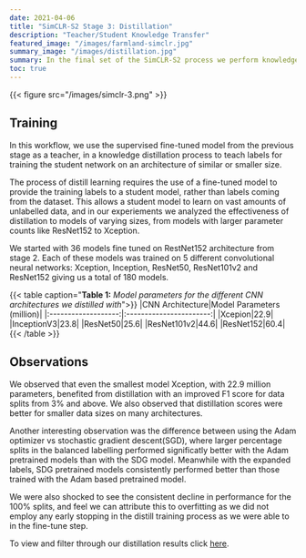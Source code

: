 ```yaml
---
date: 2021-04-06
title: "SimCLR-S2 Stage 3: Distillation"
description: "Teacher/Student Knowledge Transfer"
featured_image: "/images/farmland-simclr.jpg"
summary_image: "/images/distillation.jpg"
summary: In the final set of the SimCLR-S2 process we perform knowledge distillation to attempt to gain similar performance to the big ResNet152 model with fewer parameters. While it is possible to use some labeled data during distillation we experimented with a completely self-supervised approach.
toc: true
---
```



{{< figure src="/images/simclr-3.png" >}}

## Training

In this workflow, we use the supervised fine-tuned model from the previous stage as a teacher, in a knowledge distillation process to teach labels for training the student network on an architecture of similar or smaller size.

The process of distill learning requires the use of a fine-tuned model to provide the training labels to a student model, rather than labels coming from the dataset. This allows a student model to learn on vast amounts of unlabelled data, and in our experiements we analyzed the effectiveness of distillation to models of varying sizes, from models with larger parameter counts like ResNet152 to Xception.

We started with 36 models fine tuned on RestNet152 architecture from stage 2. Each of these models was trained on 5 different convolutional neural networks: Xception, Inception, ResNet50, ResNet101v2 and ResNet152 giving us a total of 180 models.

{{< table caption="**Table 1:** *Model parameters for the different CNN architectures we distilled with*">}}
|CNN Architecture|Model Parameters (million)|
|:-------------------:|:-----------------------:|
|Xcepion|22.9|
|InceptionV3|23.8|
|ResNet50|25.6|
|ResNet101v2|44.6|
|ResNet152|60.4|
{{< /table >}}

## Observations

We observed that even the smallest model Xception, with 22.9 million parameters, benefited from distillation with an improved F1 score for data splits from 3% and above. We also observed that distillation scores were better for smaller data sizes on many architectures.

Another interesting observation was the difference between using the Adam optimizer vs stochastic gradient descent(SGD), where larger percentage splits in the balanced labelling performed significatly better with the Adam pretrained models than with the SDG model. Meanwhile with the expanded labels, SDG pretrained models consistently performed better than those trained with the Adam based pretrained model.

We were also shocked to see the consistent decline in performance for the 100% splits, and feel we can attribute this to overfitting as we did not employ any early stopping in the distill training process as we were able to in the fine-tune step.

To view and filter through our distillation results click [here](../../results/distill/).

